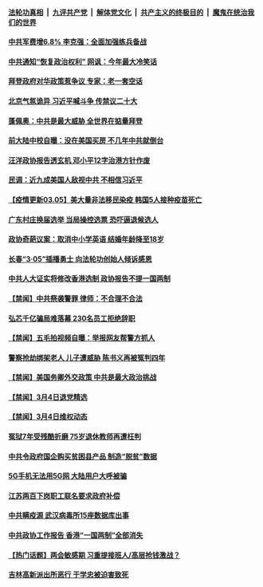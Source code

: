 

####  [法轮功真相](../../../../basic/blob/master/README.md?t=03051730) &nbsp;|&nbsp; [九评共产党](../../../../9ping.md/blob/master/README.md?t=03051730) &nbsp;|&nbsp; [解体党文化](../../../../jtdwh.md/blob/master/README.md?t=03051730)  &nbsp;|&nbsp; [共产主义的终极目的](../../../../gczydzjmd.md/blob/master/README.md?t=03051730) &nbsp;|&nbsp; [魔鬼在统治我们的世界](../../../../mgztzwmdsj.md/blob/master/README.md?t=03051730) 

#### [中共军费增6.8% 李克强：全面加强练兵备战](../pages/prog204/a103067327.md?t=03051730) 

#### [中共通知“恢复政治权利” 网讽：今年最大冷笑话](../pages/prog204/a103067313.md?t=03051730) 


#### [拜登政府对华政策惹争议 专家：老一套空话](../pages/prog204/a103067272.md?t=03051730) 

#### [北京气氛诡异 习近平喊斗争 传禁议二十大](../pages/prog204/a103067248.md?t=03051730) 

#### [蓬佩奥：中共是最大威胁 全世界在掂量拜登](../pages/prog204/a103067236.md?t=03051730) 

#### [前大陆中校自曝：没在美国买房 不几年中共就倒台](../pages/prog204/a103067218.md?t=03051730) 

#### [汪洋政协报告透玄机 邓小平12字治港方针作废](../pages/prog204/a103067198.md?t=03051730) 

#### [民调：近九成美国人敌视中共 不相信习近平](../pages/prog204/a103067151.md?t=03051730) 

#### [【疫情更新03.05】美大量非法移民染疫 韩国5人接种疫苗死亡](../pages/prog204/a103059205.md?t=03051730) 

#### [广东村庄换届选举 当局操控选票 恐吓逼退候选人](../pages/prog204/a103067064.md?t=03051730) 


#### [政协奇葩议案：取消中小学英语 结婚年龄降至18岁](../pages/prog204/a103067033.md?t=03051730) 

#### [长春“3·05”插播勇士 向法轮功创始人倾诉感恩](../pages/prog204/a103066924.md?t=03051730) 

#### [中共人大证实将修改香港选制 政协报告不提一国两制](../pages/prog204/a103066817.md?t=03051730) 

#### [【禁闻】中共祭袭警罪 律师：不合理不合法](../pages/prog204/a103066864.md?t=03051730) 

#### [弘芯千亿骗局难落幕 230名员工拒绝辞职](../pages/prog204/a103066872.md?t=03051730) 

#### [【禁闻】五毛拍视频自曝：举报网友帮警方抓人](../pages/prog204/a103066875.md?t=03051730) 

#### [警察抢劫绑架老人 儿子遭威胁 陈书义再被冤判四年](../pages/prog204/a103066647.md?t=03051730) 

#### [【禁闻】美国务卿外交政策 中共是最大政治挑战](../pages/prog204/a103066856.md?t=03051730) 

#### [【禁闻】3月4日退党精选](../pages/prog204/a103066854.md?t=03051730) 

#### [【禁闻】3月4日维权动态](../pages/prog204/a103066828.md?t=03051730) 

#### [冤狱7年受残酷折磨 75岁退休教师再遭枉判](../pages/prog204/a103066820.md?t=03051730) 

#### [中共令政府国企购买贫困县产品 制造“脱贫”数据](../pages/prog204/a103066281.md?t=03051730) 

#### [5G手机无法用5G网 大陆用户大呼被骗](../pages/prog204/a103066718.md?t=03051730) 

#### [江苏两百下岗职工联名要求政府补偿](../pages/prog204/a103066680.md?t=03051730) 

#### [中共瞒疫源 武汉病毒所15座数据库出事](../pages/prog204/a103066678.md?t=03051730) 

#### [中共政协工作报告 香港“一国两制”全部消失](../pages/prog204/a103066682.md?t=03051730) 

#### [【热门话题】两会敏感期 习重提接班人/高层抢钱激战？](../pages/prog204/a103066626.md?t=03051730) 

#### [吉林高新派出所恶行 于学忠被迫害致死](../pages/prog204/a103066656.md?t=03051730) 

